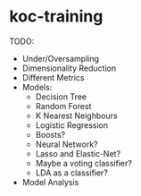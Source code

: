 # koc-training
TODO:
- Under/Oversampling
- Dimensionality Reduction
- Different Metrics
- Models:
  - Decision Tree
  - Random Forest
  - K Nearest Neighbours
  - Logistic Regression
  - Boosts?
  - Neural Network?
  - Lasso and Elastic-Net?
  - Maybe a voting classifier?
  - LDA as a classifier?
- Model Analysis
